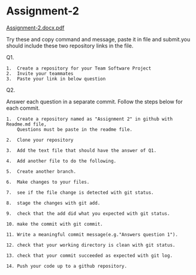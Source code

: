 # Assignment-2
[Assignment-2.docx.pdf](https://github.com/Mousiya/Assignment-2/files/7137593/Assignment-2.docx.pdf)

Try these and copy command and message, paste it in file and submit.you should
include these two repository links in the file.

Q1.
  
    1.  Create a repository for your Team Software Project
    2.  Invite your teammates
    3.  Paste your link in below question
    
Q2.

Answer each question in a separate commit. Follow the steps below for each commit.

    1.  Create a repository named as "Assignment 2" in github with Readme.md file,
        Questions must be paste in the readme file.
      
    2.  Clone your repository
    
    3.  Add the text file that should have the answer of Q1.
    
    4.  Add another file to do the following.
    
    5.  Create another branch.
    
    6.  Make changes to your files.
    
    7.  see if the file change is detected with git status.
    
    8.  stage the changes with git add.
    
    9.  check that the add did what you expected with git status.
    
    10. make the commit with git commit.
    
    11. Write a meaningful commit message(e.g."Answers question 1").
    
    12. check that your working directory is clean with git status.
    
    13. check that your commit succeeded as expected with git log.
    
    14. Push your code up to a github repository.
